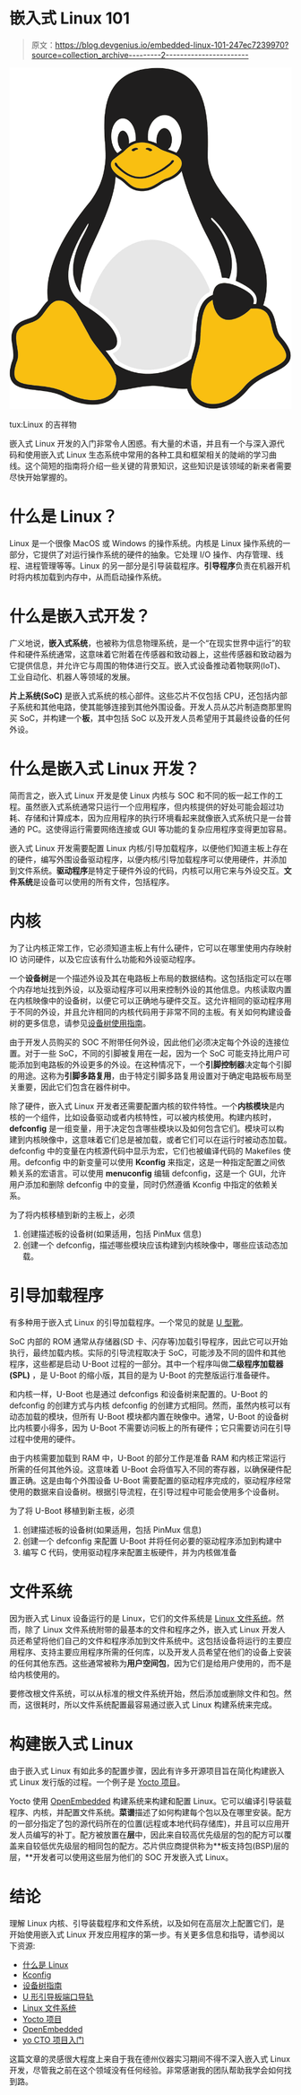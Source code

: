 # 嵌入式 Linux 101

> 原文：<https://blog.devgenius.io/embedded-linux-101-247ec7239970?source=collection_archive---------2----------------------->

![](img/7ce3eb0cd82943b9bbfa6a0afc99b7d1.png)

tux:Linux 的吉祥物

嵌入式 Linux 开发的入门非常令人困惑。有大量的术语，并且有一个与深入源代码和使用嵌入式 Linux 生态系统中常用的各种工具和框架相关的陡峭的学习曲线。这个简短的指南将介绍一些关键的背景知识，这些知识是该领域的新来者需要尽快开始掌握的。

# 什么是 Linux？

Linux 是一个很像 MacOS 或 Windows 的操作系统。内核是 Linux 操作系统的一部分，它提供了对运行操作系统的硬件的抽象。它处理 I/O 操作、内存管理、线程、进程管理等等。Linux 的另一部分是引导装载程序。**引导程序**负责在机器开机时将内核加载到内存中，从而启动操作系统。

# 什么是嵌入式开发？

广义地说，**嵌入式系统**，也被称为信息物理系统，是一个“在现实世界中运行”的软件和硬件系统通常，这意味着它附着在传感器和致动器上，这些传感器和致动器为它提供信息，并允许它与周围的物体进行交互。嵌入式设备推动着物联网(IoT)、工业自动化、机器人等领域的发展。

**片上系统(SoC)** 是嵌入式系统的核心部件。这些芯片不仅包括 CPU，还包括内部子系统和其他电路，使其能够连接到其他外围设备。开发人员从芯片制造商那里购买 SoC，并构建一个**板**，其中包括 SoC 以及开发人员希望用于其最终设备的任何外设。

# 什么是嵌入式 Linux 开发？

简而言之，嵌入式 Linux 开发是使 Linux 内核与 SOC 和不同的板一起工作的工程。虽然嵌入式系统通常只运行一个应用程序，但内核提供的好处可能会超过功耗、存储和计算成本，因为应用程序的执行环境看起来就像嵌入式系统只是一台普通的 PC。这使得运行需要网络连接或 GUI 等功能的复杂应用程序变得更加容易。

嵌入式 Linux 开发需要配置 Linux 内核/引导加载程序，以便他们知道主板上存在的硬件，编写外围设备驱动程序，以便内核/引导加载程序可以使用硬件，并添加到文件系统。**驱动程序**是特定于硬件外设的代码，内核可以用它来与外设交互。**文件系统**是设备可以使用的所有文件，包括程序。

# 内核

为了让内核正常工作，它必须知道主板上有什么硬件，它可以在哪里使用内存映射 IO 访问硬件，以及它应该有什么功能和外设驱动程序。

一个**设备树**是一个描述外设及其在电路板上布局的数据结构。这包括指定可以在哪个内存地址找到外设，以及驱动程序可以用来控制外设的其他信息。内核读取内置在内核映像中的设备树，以便它可以正确地与硬件交互。这允许相同的驱动程序用于不同的外设，并且允许相同的内核代码用于非常不同的主板。有关如何构建设备树的更多信息，请参见[设备树使用指南](https://elinux.org/Device_Tree_Usage)。

由于开发人员购买的 SOC 不附带任何外设，因此他们必须决定每个外设的连接位置。对于一些 SoC，不同的引脚被复用在一起，因为一个 SoC 可能支持比用户可能添加到电路板的外设更多的外设。在这种情况下，一个**引脚控制器**决定每个引脚的用途。这称为**引脚多路复用**，由于特定引脚多路复用设置对于确定电路板布局至关重要，因此它们包含在器件树中。

除了硬件，嵌入式 Linux 开发者还需要配置内核的软件特性。一个**内核模块**是内核的一个组件，比如设备驱动或者内核特性，可以被内核使用。构建内核时， **defconfig** 是一组变量，用于决定包含哪些模块以及如何包含它们。模块可以构建到内核映像中，这意味着它们总是被加载，或者它们可以在运行时被动态加载。defconfig 中的变量在内核源代码中显示为宏，它们也被编译代码的 Makefiles 使用。defconfig 中的新变量可以使用 **Kconfig** 来指定，这是一种指定配置之间依赖关系的宏语言。可以使用 **menuconfig** 编辑 defconfig，这是一个 GUI，允许用户添加和删除 defconfig 中的变量，同时仍然遵循 Kconfig 中指定的依赖关系。

为了将内核移植到新的主板上，必须

1.  创建描述板的设备树(如果适用，包括 PinMux 信息)
2.  创建一个 defconfig，描述哪些模块应该构建到内核映像中，哪些应该动态加载。

# 引导加载程序

有多种用于嵌入式 Linux 的引导加载程序。一个常见的就是 [U 型靴](https://github.com/u-boot/u-boot)。

SoC 内部的 ROM 通常从存储器(SD 卡、闪存等)加载引导程序，因此它可以开始执行，最终加载内核。实际的引导流程取决于 SoC，可能涉及不同的固件和其他程序，这些都是启动 U-Boot 过程的一部分。其中一个程序叫做**二级程序加载器(SPL)** ，是 U-Boot 的缩小版，其目的是为 U-Boot 的完整版运行准备硬件。

和内核一样，U-Boot 也是通过 defconfigs 和设备树来配置的。U-Boot 的 defconfig 的创建方式与内核 defconfig 的创建方式相同。然而，虽然内核可以有动态加载的模块，但所有 U-Boot 模块都内置在映像中。通常，U-Boot 的设备树比内核要小得多，因为 U-Boot 不需要访问板上的所有硬件；它只需要访问在引导过程中使用的硬件。

由于内核需要加载到 RAM 中，U-Boot 的部分工作是准备 RAM 和内核正常运行所需的任何其他外设。这意味着 U-Boot 会将值写入不同的寄存器，以确保硬件配置正确。这是由每个外围设备 U-Boot 需要配置的驱动程序完成的，驱动程序经常使用的数据来自设备树。根据引导流程，在引导过程中可能会使用多个设备树。

为了将 U-Boot 移植到新主板，必须

1.  创建描述板的设备树(如果适用，包括 PinMux 信息)
2.  创建一个 defconfig 来配置 U-Boot 并将任何必要的驱动程序添加到构建中
3.  编写 C 代码，使用驱动程序来配置主板硬件，并为内核做准备

# 文件系统

因为嵌入式 Linux 设备运行的是 Linux，它们的文件系统是 [Linux 文件系统](https://www.linux.com/training-tutorials/linux-filesystem-explained/)。然而，除了 Linux 文件系统附带的最基本的文件和程序之外，嵌入式 Linux 开发人员还希望将他们自己的文件和程序添加到文件系统中。这包括设备将运行的主要应用程序、支持主要应用程序所需的任何库，以及开发人员希望在他们的设备上安装的任何其他东西。这些通常被称为**用户空间包**，因为它们是给用户使用的，而不是给内核使用的。

要修改根文件系统，可以从标准的根文件系统开始，然后添加或删除文件和包。然而，这很耗时，所以文件系统配置最容易通过嵌入式 Linux 构建系统来完成。

# 构建嵌入式 Linux

由于嵌入式 Linux 有如此多的配置步骤，因此有许多开源项目旨在简化构建嵌入式 Linux 发行版的过程。一个例子是 [Yocto 项目](https://www.yoctoproject.org/software-overview/)。

Yocto 使用 [OpenEmbedded](http://www.openembedded.org/wiki/Main_Page) 构建系统来构建和配置 Linux。它可以编译引导装载程序、内核，并配置文件系统。**菜谱**描述了如何构建每个包以及在哪里安装。配方的一部分指定了包的源代码所在的位置(远程或本地代码存储库)，并且可以应用开发人员编写的补丁。配方被放置在**层**中，因此来自较高优先级层的包的配方可以覆盖来自较低优先级层的相同包的配方。芯片供应商提供称为**板支持包(BSP)层的层，**开发者可以使用这些层为他们的 SOC 开发嵌入式 Linux。

# 结论

理解 Linux 内核、引导装载程序和文件系统，以及如何在高层次上配置它们，是开始使用嵌入式 Linux 开发应用程序的第一步。有关更多信息和指导，请参阅以下资源:

*   [什么是 Linux](https://www.linux.com/what-is-linux/)
*   [Kconfig](https://www.kernel.org/doc/html/latest/kbuild/kconfig-language.html)
*   [设备树指南](https://elinux.org/Device_Tree_Usage)
*   [U 形引导板端口导轨](https://elinux.org/images/2/2a/Schulz-how-to-support-new-board-u-boot-linux.pdf)
*   [Linux 文件系统](https://www.linux.com/training-tutorials/linux-filesystem-explained/)
*   [Yocto 项目](https://www.yoctoproject.org/software-overview/)
*   [OpenEmbedded](http://www.openembedded.org/wiki/Main_Page)
*   [yo CTO 项目入门](https://www.youtube.com/watch?v=zNLYanJAQ3s)

这篇文章的灵感很大程度上来自于我在德州仪器实习期间不得不深入嵌入式 Linux 开发，尽管我之前在这个领域没有任何经验。非常感谢我的团队帮助我学会如何找到路。